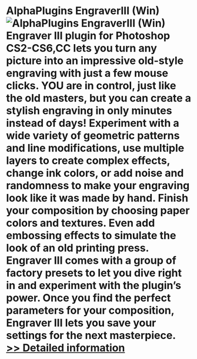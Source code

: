 # AlphaPlugins EngraverIII (Win)<br />![AlphaPlugins EngraverIII (Win)](https://mycommerce.akamaized.net/api/pimages/P300640118/BIG/300640118.JPG)<br />Engraver III plugin for Photoshop CS2-CS6,CC lets you turn any picture into an impressive old-style engraving with just a few mouse clicks. YOU are in control, just like the old masters, but you can create a stylish engraving in only minutes instead of days! Experiment with a wide variety of geometric patterns and line modifications, use multiple layers to create complex effects, change ink colors, or add noise and randomness to make your engraving look like it was made by hand. Finish your composition by choosing paper colors and textures. Even add embossing effects to simulate the look of an old printing press. Engraver III comes with a group of factory presets to let you dive right in and experiment with the plugin’s power. Once you find the perfect parameters for your composition, Engraver III lets you save your settings for the next masterpiece.<br />[>> Detailed information](https://secure.shareit.com/shareit/product.html?productid=300640118&affiliateid=200057808)